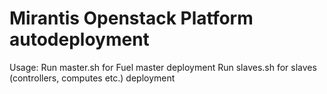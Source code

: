 Mirantis Openstack Platform autodeployment
==============

Usage:
Run master.sh for Fuel master deployment
Run slaves.sh for slaves (controllers, computes etc.) deployment
